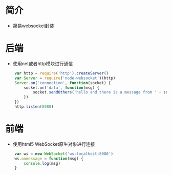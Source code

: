 # 简介

- 简易websocket封装

# 后端

- 使用net或者http模块进行通信

````javascript
    var http = require('http').createServer()
    var Server = require('node-websocket')(http)
    Server.on('connection', function(socket) {
        socket.on('data', function(msg) {
            socket.sendOthers('hello and there is a message from ' + socket.id + ': ' + msg.PayloadData)
        })
    })
    http.listen(8080)
````
# 前端

- 使用html5 WebSocket原生对象进行连接
````javascript
    var ws = new WebSocket('ws:localhost:8080')
    ws.onmessage = function(msg) {
        console.log(msg)
    }
````
    